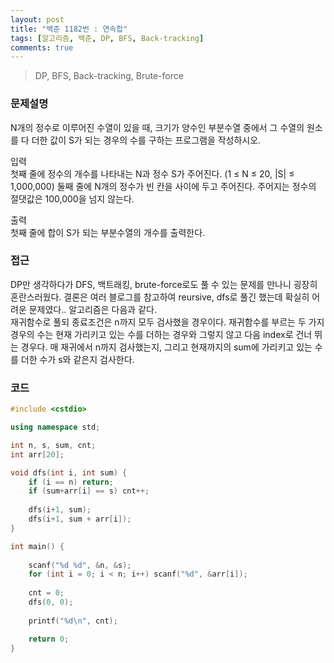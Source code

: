 ```yaml
---
layout: post
title: "백준 1182번 : 연속합"
tags: [알고리즘, 백준, DP, BFS, Back-tracking]
comments: true
---
```


> DP, BFS, Back-tracking, Brute-force  

### 문제설명  
N개의 정수로 이루어진 수열이 있을 때, 크기가 양수인 부분수열 중에서 그 수열의 원소를 다 더한 값이 S가 되는 경우의 수를 구하는 프로그램을 작성하시오.  

입력  
첫째 줄에 정수의 개수를 나타내는 N과 정수 S가 주어진다. (1 ≤ N ≤ 20, |S| ≤ 1,000,000) 둘째 줄에 N개의 정수가 빈 칸을 사이에 두고 주어진다. 주어지는 정수의 절댓값은 100,000을 넘지 않는다.  

출력  
첫째 줄에 합이 S가 되는 부분수열의 개수를 출력한다.  

### 접근  
DP만 생각하다가 DFS, 백트래킹, brute-force로도 풀 수 있는 문제를 만나니 굉장히 혼란스러웠다. 결론은 여러 블로그를 참고하여 reursive, dfs로 풀긴 했는데 확실히 어려운 문제였다.. 알고리즘은 다음과 같다.  
재귀함수로 풀되 종료조건은 n까지 모두 검사했을 경우이다. 재귀함수를 부르는 두 가지 경우의 수는 현재 가리키고 있는 수를 더하는 경우와 그렇지 않고 다음 index로 건너 뛰는 경우다. 매 재귀에서 n까지 검사했는지, 그리고 현재까지의 sum에 가리키고 있는 수를 더한 수가 s와 같은지 검사한다.  

### 코드  
~~~c++
#include <cstdio>

using namespace std;

int n, s, sum, cnt;
int arr[20];

void dfs(int i, int sum) {
    if (i == n) return;
    if (sum+arr[i] == s) cnt++;
    
    dfs(i+1, sum);
    dfs(i+1, sum + arr[i]);
}

int main() {
    
    scanf("%d %d", &n, &s);
    for (int i = 0; i < n; i++) scanf("%d", &arr[i]);
    
    cnt = 0;
    dfs(0, 0);
    
    printf("%d\n", cnt);

    return 0;
}
~~~